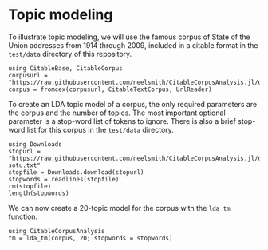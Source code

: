 # Topic modeling

To illustrate topic modeling, we will use the famous corpus of State of the Union addresses from 1914 through 2009, included in a citable format in the `test/data` directory of this repository.


```@example tm
using CitableBase, CitableCorpus
corpusurl = "https://raw.githubusercontent.com/neelsmith/CitableCorpusAnalysis.jl/dev/test/data/sotu.cex"
corpus = fromcex(corpusurl, CitableTextCorpus, UrlReader)
```

To create an LDA topic model of a corpus, the only required parameters are the corpus and the number of topics.  The most important optional parameter is a stop-word list of tokens to ignore.  There is also a brief stop-word list for this corpus in the `test/data` directory.






```@example tm
using Downloads
stopurl = "https://raw.githubusercontent.com/neelsmith/CitableCorpusAnalysis.jl/dev/test/data/stopwords-sotu.txt"
stopfile = Downloads.download(stopurl)
stopwords = readlines(stopfile)
rm(stopfile)
length(stopwords)
```

We can now create a 20-topic model for the corpus with the `lda_tm` function.

```@example tm
using CitableCorpusAnalysis
tm = lda_tm(corpus, 20; stopwords = stopwords)
```

